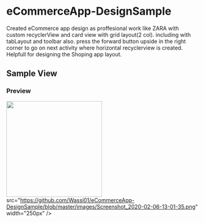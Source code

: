 # eCommerceApp-DesignSample
Created eCommerce app design as proffesional work like ZARA with custom recyclerView and card view with grid layout(2 col). including with tabLayout and toolbar also. press the forward button upside in the right corner to go on next activity where horizontal recyclerview is created.
Helpfull for designing the Shoping app layout.
##  Sample View
### Preview
<img src="https://github.com/Wassi01/eCommerceApp-DesignSample/blob/master/images/Screenshot_2019-12-26-21-20-59.png" width="250px" /> src="https://github.com/Wassi01/eCommerceApp-DesignSample/blob/master/images/Screenshot_2020-02-06-13-01-35.png" width="250px" />

